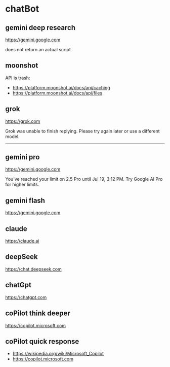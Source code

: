 # chatBot

## gemini deep research

https://gemini.google.com

does not return an actual script

## moonshot

API is trash:

- https://platform.moonshot.ai/docs/api/caching
- https://platform.moonshot.ai/docs/api/files

## grok

https://grok.com

Grok was unable to finish replying.
Please try again later or use a different model.

---

## gemini pro

https://gemini.google.com

You’ve reached your limit on 2.5 Pro until Jul 19, 3:12 PM. Try Google AI Pro
for higher limits.

## gemini flash

https://gemini.google.com

## claude

https://claude.ai

## deepSeek

https://chat.deepseek.com

## chatGpt

https://chatgpt.com

## coPilot think deeper

https://copilot.microsoft.com

## coPilot quick response

- <https://wikipedia.org/wiki/Microsoft_Copilot>
- https://copilot.microsoft.com
